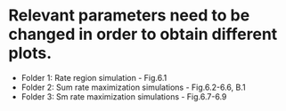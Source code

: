 # Relevant parameters need to be changed in order to obtain different plots.
* Folder 1: Rate region simulation - Fig.6.1
* Folder 2: Sum rate maximization simulations - Fig.6.2-6.6, B.1
* Folder 3: Sm rate maximization simulations - Fig.6.7-6.9



